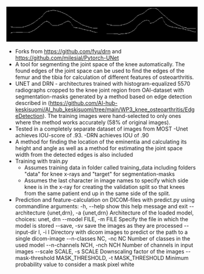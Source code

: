 ![Example edges based on predicted knee joint segments](esim.png)
 - Forks from https://github.com/fyu/drn and https://github.com/milesial/Pytorch-UNet 
 - A tool for segmenting the joint space of the knee automatically. The found edges of the joint space can be used to find the edges of the femur and the tibia for calculation of different features of osteoarthritis.
 - UNET and DRN - architectures trained with histogram-equalized 5570 radiographs cropped to the knee joint region from OAI-dataset with segmentation-masks generated by a method based on edge detection described in (https://github.com/AI-hub-keskisuomi/AI_hub_keskisuomi/tree/main/WP3_knee_osteoarthritis/EdgeDetection). The training images were hand-selected to only ones where the method works accurately (58% of original images). 
 - Tested in a completely separate dataset of images from MOST
    -Unet achieves IOU-score of .93.
    -DRN achieves IOU of .90
 - A method for finding the location of the eminentia and calculating its height and angle as well as a method for estimating the joint space width from the detected edges is also included
 - Training with train.py
    - Assumes training data in folder called training_data including folders "data" for knee x-rays and "target" for segmentation-masks
    - Assumes the last character in image names to specify which side knee is in the x-ray for creating the validation split so that knees from the same patient end up in the same side of the split.
 - Prediction and feature-calculation on DICOM-files with predict.py using commandline arguments:
  -h, --help            show this help message and exit
  --architecture {unet,drn}, -a {unet,drn}
                        Architecture of the loaded model, choices: unet, drn
  --model FILE, -m FILE
                        Specify the file in which the model is stored
  --save, -sv           save the images as they are processed
  --input-dir I, -i I   Directory with dicom images to predict or the path to a single dicom-image
  --n-classes NC, -nc NC
                        Number of classes in the used model
  --n-channels NCH, -nch NCH
                        Number of channels in input images
  --scale SCALE, -s SCALE
                        Downscaling factor of the images
  --mask-threshold MASK_THRESHOLD, -t MASK_THRESHOLD
                        Minimum probability value to consider a mask pixel white
